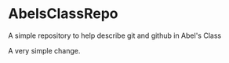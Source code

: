 # AbelsClassRepo
A simple repository to help describe git and github in Abel's Class

A very simple change. 
